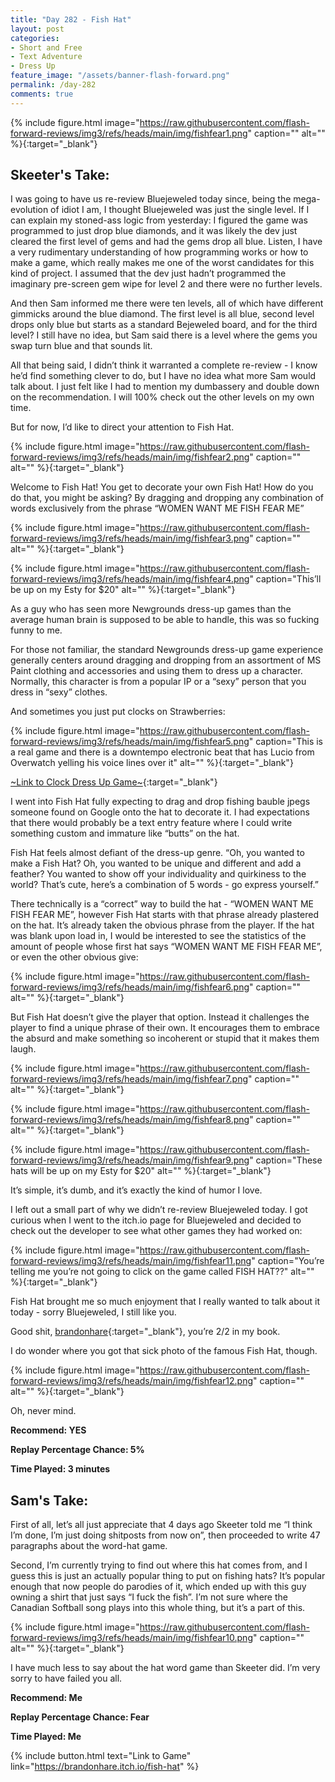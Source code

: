 ```yaml
---
title: "Day 282 - Fish Hat"
layout: post
categories:
- Short and Free
- Text Adventure
- Dress Up
feature_image: "/assets/banner-flash-forward.png"
permalink: /day-282
comments: true
---
```


{% include figure.html image="https://raw.githubusercontent.com/flash-forward-reviews/img3/refs/heads/main/img/fishfear1.png" caption="" alt="" %}{:target="_blank"}
 
## Skeeter's Take: 

I was going to have us re-review Bluejeweled today since, being the mega-evolution of idiot I am, I thought Bluejeweled was just the single level. If I can explain my stoned-ass logic from yesterday: I figured the game was programmed to just drop blue diamonds, and it was likely the dev just cleared the first level of gems and had the gems drop all blue. Listen, I have a very rudimentary understanding of how programming works or how to make a game, which really makes me one of the worst candidates for this kind of project. I assumed that the dev just hadn’t programmed the imaginary pre-screen gem wipe for level 2 and there were no further levels. 

And then Sam informed me there were ten levels, all of which have different gimmicks around the blue diamond. The first level is all blue, second level drops only blue but starts as a standard Bejeweled board, and for the third level? I still have no idea, but Sam said there is a level where the gems you swap turn blue and that sounds lit. 

All that being said, I didn’t think it warranted a complete re-review - I know he’d find something clever to do, but I have no idea what more Sam would talk about. I just felt like I had to mention my dumbassery and double down on the recommendation. I will 100% check out the other levels on my own time. 

But for now, I’d like to direct your attention to Fish Hat.

{% include figure.html image="https://raw.githubusercontent.com/flash-forward-reviews/img3/refs/heads/main/img/fishfear2.png" caption="" alt="" %}{:target="_blank"}

Welcome to Fish Hat! You get to decorate your own Fish Hat! 
How do you do that, you might be asking? 
By dragging and dropping any combination of words exclusively from the phrase “WOMEN WANT ME FISH FEAR ME” 

{% include figure.html image="https://raw.githubusercontent.com/flash-forward-reviews/img3/refs/heads/main/img/fishfear3.png" caption="" alt="" %}{:target="_blank"}

{% include figure.html image="https://raw.githubusercontent.com/flash-forward-reviews/img3/refs/heads/main/img/fishfear4.png" caption="This’ll be up on my Esty for $20" alt="" %}{:target="_blank"}

As a guy who has seen more Newgrounds dress-up games than the average human brain is supposed to be able to handle, this was so fucking funny to me. 

For those not familiar, the standard Newgrounds dress-up game experience generally centers around dragging and dropping from an assortment of MS Paint clothing and accessories and using them to dress up a character. Normally, this character is from a popular IP or a “sexy” person that you dress in “sexy” clothes. 

And sometimes you just put clocks on Strawberries: 

{% include figure.html image="https://raw.githubusercontent.com/flash-forward-reviews/img3/refs/heads/main/img/fishfear5.png" caption="This is a real game and there is a downtempo electronic beat that has Lucio from Overwatch yelling his voice lines over it" alt="" %}{:target="_blank"}

[~Link to Clock Dress Up Game~](https://www.newgrounds.com/portal/view/736611){:target="_blank"}

I went into Fish Hat fully expecting to drag and drop fishing bauble jpegs someone found on Google onto the hat to decorate it. I had expectations that there would probably be a text entry feature where I could write something custom and immature like “butts” on the hat. 

Fish Hat feels almost defiant of the dress-up genre. “Oh, you wanted to make a Fish Hat? Oh, you wanted to be unique and different and add a feather? You wanted to show off your individuality and quirkiness to the world? That’s cute, here’s a combination of 5 words - go express yourself.” 

There technically is a “correct” way to build the hat - “WOMEN WANT ME FISH FEAR ME”, however Fish Hat starts with that phrase already plastered on the hat. It’s already taken the obvious phrase from the player. If the hat was blank upon load in, I would be interested to see the statistics of the amount of people whose first hat says “WOMEN WANT ME FISH FEAR ME”, or even the other obvious give: 

{% include figure.html image="https://raw.githubusercontent.com/flash-forward-reviews/img3/refs/heads/main/img/fishfear6.png" caption="" alt="" %}{:target="_blank"}

But Fish Hat doesn’t give the player that option. Instead it challenges the player to find a unique phrase of their own. It encourages them to embrace the absurd and make something so incoherent or stupid that it makes them laugh. 

{% include figure.html image="https://raw.githubusercontent.com/flash-forward-reviews/img3/refs/heads/main/img/fishfear7.png" caption="" alt="" %}{:target="_blank"}

{% include figure.html image="https://raw.githubusercontent.com/flash-forward-reviews/img3/refs/heads/main/img/fishfear8.png" caption="" alt="" %}{:target="_blank"}

{% include figure.html image="https://raw.githubusercontent.com/flash-forward-reviews/img3/refs/heads/main/img/fishfear9.png" caption="These hats will be up on my Esty for $20" alt="" %}{:target="_blank"}

It’s simple, it’s dumb, and it’s exactly the kind of humor I love. 

I left out a small part of why we didn’t re-review Bluejeweled today. I got curious when I went to the itch.io page for Bluejeweled and decided to check out the developer to see what other games they had worked on: 

{% include figure.html image="https://raw.githubusercontent.com/flash-forward-reviews/img3/refs/heads/main/img/fishfear11.png" caption="You’re telling me you’re not going to click on the game called FISH HAT??" alt="" %}{:target="_blank"}

Fish Hat brought me so much enjoyment that I really wanted to talk about it today - sorry Bluejeweled, I still like you. 

Good shit, [brandonhare](https://brandonhare.itch.io/){:target="_blank"}, you’re 2/2 in my book. 

I do wonder where you got that sick photo of the famous Fish Hat, though. 

{% include figure.html image="https://raw.githubusercontent.com/flash-forward-reviews/img3/refs/heads/main/img/fishfear12.png" caption="" alt="" %}{:target="_blank"}

Oh, never mind. 

**Recommend: YES**

**Replay Percentage Chance: 5%**

**Time Played: 3 minutes**

## Sam's Take:

First of all, let’s all just appreciate that 4 days ago Skeeter told me “I think I’m done, I’m just doing shitposts from now on”, then proceeded to write 47 paragraphs about the word-hat game.

Second, I’m currently trying to find out where this hat comes from, and I guess this is just an actually popular thing to put on fishing hats? It’s popular enough that now people do parodies of it, which ended up with this guy owning a shirt that just says “I fuck the fish”. I’m not sure where the Canadian Softball song plays into this whole thing, but it’s a part of this.

{% include figure.html image="https://raw.githubusercontent.com/flash-forward-reviews/img3/refs/heads/main/img/fishfear10.png" caption="" alt="" %}{:target="_blank"}

I have much less to say about the hat word game than Skeeter did. I’m very sorry to have failed you all.

**Recommend: Me**

**Replay Percentage Chance: Fear**

**Time Played: Me**

{% include button.html text="Link to Game" link="https://brandonhare.itch.io/fish-hat" %}